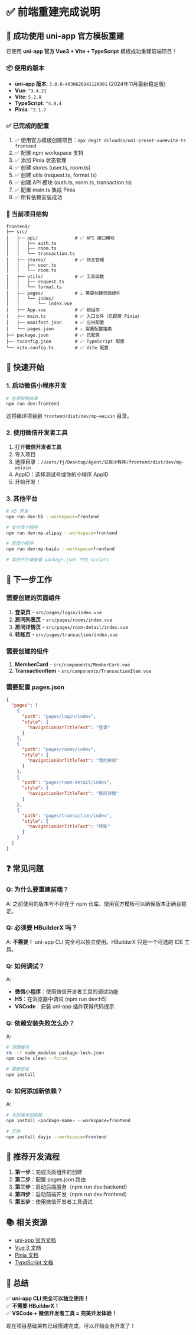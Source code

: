 # ✅ 前端重建完成说明

## 🎉 成功使用 uni-app 官方模板重建

已使用 **uni-app 官方 Vue3 + Vite + TypeScript** 模板成功重建前端项目！

### 📦 使用的版本

- **uni-app 版本**: `3.0.0-4030620241128001` (2024年11月最新稳定版)
- **Vue**: `^3.4.21`
- **Vite**: `5.2.8`
- **TypeScript**: `^4.9.4`
- **Pinia**: `^2.1.7`

### ✅ 已完成的配置

1. ✅ 使用官方模板创建项目：`npx degit dcloudio/uni-preset-vue#vite-ts frontend`
2. ✅ 配置 npm workspace 支持
3. ✅ 添加 Pinia 状态管理
4. ✅ 创建 stores (user.ts, room.ts)
5. ✅ 创建 utils (request.ts, format.ts)
6. ✅ 创建 API 模块 (auth.ts, room.ts, transaction.ts)
7. ✅ 配置 main.ts 集成 Pinia
8. ✅ 所有依赖安装成功

### 📁 当前项目结构

```
frontend/
├── src/
│   ├── api/              # ✅ API 接口模块
│   │   ├── auth.ts
│   │   ├── room.ts
│   │   └── transaction.ts
│   ├── stores/           # ✅ 状态管理
│   │   ├── user.ts
│   │   └── room.ts
│   ├── utils/            # ✅ 工具函数
│   │   ├── request.ts
│   │   └── format.ts
│   ├── pages/            # ⚠️ 需要创建页面组件
│   │   └── index/
│   │       └── index.vue
│   ├── App.vue           # ✅ 根组件
│   ├── main.ts           # ✅ 入口文件（已配置 Pinia）
│   ├── manifest.json     # ✅ 应用配置
│   └── pages.json        # ⚠️ 需要配置路由
├── package.json          # ✅ 已配置
├── tsconfig.json         # ✅ TypeScript 配置
└── vite.config.ts        # ✅ Vite 配置
```

## 🚀 快速开始

### 1. 启动微信小程序开发

```bash
# 在项目根目录
npm run dev:frontend
```

这将编译项目到 `frontend/dist/dev/mp-weixin` 目录。

### 2. 使用微信开发者工具

1. 打开**微信开发者工具**
2. 导入项目
3. 选择目录：`/Users/fj/Desktop/Agent/记账小程序/frontend/dist/dev/mp-weixin`
4. AppID：选择测试号或你的小程序 AppID
5. 开始开发！

### 3. 其他平台

```bash
# H5 开发
npm run dev:h5 --workspace=frontend

# 支付宝小程序
npm run dev:mp-alipay --workspace=frontend

# 百度小程序
npm run dev:mp-baidu --workspace=frontend

# 其他平台请查看 package.json 中的 scripts
```

## 📝 下一步工作

### 需要创建的页面组件

1. **登录页** - `src/pages/login/index.vue`
2. **房间列表页** - `src/pages/rooms/index.vue`
3. **房间详情页** - `src/pages/room-detail/index.vue`
4. **转账页** - `src/pages/transaction/index.vue`

### 需要创建的组件

1. **MemberCard** - `src/components/MemberCard.vue`
2. **TransactionItem** - `src/components/TransactionItem.vue`

### 需要配置 pages.json

```json
{
  "pages": [
    {
      "path": "pages/login/index",
      "style": {
        "navigationBarTitleText": "登录"
      }
    },
    {
      "path": "pages/rooms/index",
      "style": {
        "navigationBarTitleText": "我的房间"
      }
    },
    {
      "path": "pages/room-detail/index",
      "style": {
        "navigationBarTitleText": "房间详情"
      }
    },
    {
      "path": "pages/transaction/index",
      "style": {
        "navigationBarTitleText": "转账"
      }
    }
  ]
}
```

## ❓ 常见问题

### Q: 为什么要重建前端？
A: 之前使用的版本号不存在于 npm 仓库。使用官方模板可以确保版本正确且稳定。

### Q: 必须要 HBuilderX 吗？
A: **不需要！** uni-app CLI 完全可以独立使用。HBuilderX 只是一个可选的 IDE 工具。

### Q: 如何调试？
A: 
- **微信小程序**：使用微信开发者工具的调试功能
- **H5**：在浏览器中调试 (npm run dev:h5)
- **VSCode**：安装 uni-app 插件获得代码提示

### Q: 依赖安装失败怎么办？
A: 
```bash
# 清理缓存
rm -rf node_modules package-lock.json
npm cache clean --force

# 重新安装
npm install
```

### Q: 如何添加新依赖？
A: 
```bash
# 为前端添加依赖
npm install <package-name> --workspace=frontend

# 示例
npm install dayjs --workspace=frontend
```

## 🎯 推荐开发流程

1. **第一步**：完成页面组件的创建
2. **第二步**：配置 pages.json 路由
3. **第三步**：启动后端服务（npm run dev:backend）
4. **第四步**：启动前端开发（npm run dev:frontend）
5. **第五步**：使用微信开发者工具调试

## 📚 相关资源

- [uni-app 官方文档](https://uniapp.dcloud.net.cn/)
- [Vue 3 文档](https://cn.vuejs.org/)
- [Pinia 文档](https://pinia.vuejs.org/zh/)
- [TypeScript 文档](https://www.typescriptlang.org/zh/)

## 🎊 总结

✅ **uni-app CLI 完全可以独立使用！**  
✅ **不需要 HBuilderX！**  
✅ **VSCode + 微信开发者工具 = 完美开发体验！**

现在项目基础架构已经搭建完成，可以开始业务开发了！

